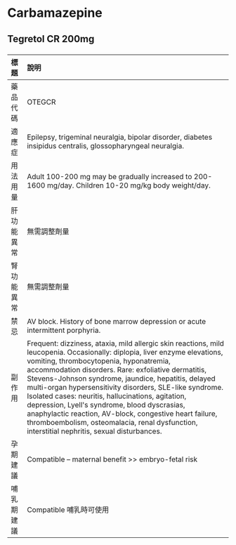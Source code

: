# Carbamazepine

## Tegretol CR 200mg

##### 

| 標題       | 說明                                                                                                                                                                                                                                                                                                                                                                                                                                                                                                                                                                                                           |
|:-----------|:---------------------------------------------------------------------------------------------------------------------------------------------------------------------------------------------------------------------------------------------------------------------------------------------------------------------------------------------------------------------------------------------------------------------------------------------------------------------------------------------------------------------------------------------------------------------------------------------------------------|
| 藥品代碼   | OTEGCR                                                                                                                                                                                                                                                                                                                                                                                                                                                                                                                                                                                                         |
| 適應症     | Epilepsy, trigeminal neuralgia, bipolar disorder, diabetes insipidus centralis, glossopharyngeal neuralgia.                                                                                                                                                                                                                                                                                                                                                                                                                                                                                                    |
| 用法用量   | Adult 100-200 mg may be gradually increased to 200-1600 mg/day. Children 10-20 mg/kg body weight/day.                                                                                                                                                                                                                                                                                                                                                                                                                                                                                                          |
| 肝功能異常 | 無需調整劑量                                                                                                                                                                                                                                                                                                                                                                                                                                                                                                                                                                                                   |
| 腎功能異常 | 無需調整劑量                                                                                                                                                                                                                                                                                                                                                                                                                                                                                                                                                                                                   |
| 禁忌       | AV block. History of bone marrow depression or acute intermittent porphyria.                                                                                                                                                                                                                                                                                                                                                                                                                                                                                                                                   |
| 副作用     | Frequent: dizziness, ataxia, mild allergic skin reactions, mild leucopenia. Occasionally: diplopia, liver enzyme elevations, vomiting, thrombocytopenia, hyponatremia, accommodation disorders. Rare: exfoliative dermatitis, Stevens-Johnson syndrome, jaundice, hepatitis, delayed multi-organ hypersensitivity disorders, SLE-like syndrome. Isolated cases: neuritis, hallucinations, agitation, depression, Lyell's syndrome, blood dyscrasias, anaphylactic reaction, AV-block, congestive heart failure, thromboembolism, osteomalacia, renal dysfunction, interstitial nephritis, sexual disturbances. |
| 孕期建議   | Compatible – maternal benefit >> embryo-fetal risk                                                                                                                                                                                                                                                                                                                                                                                                                                                                                                                                                             |
| 哺乳期建議 | Compatible 哺乳時可使用                                                                                                                                                                                                                                                                                                                                                                                                                                                                                                                                                                                        |

